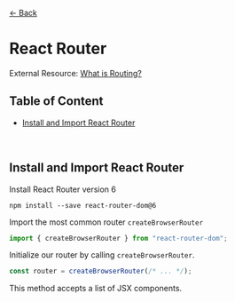 [&larr; Back](./README.md)

# React Router

External Resource: [What is Routing?](#what-is-routing)

## Table of Content

- [Install and Import React Router](#install-and-import-react-router)

<br>

## Install and Import React Router

Install React Router version 6

```
npm install --save react-router-dom@6
```

Import the most common router `createBrowserRouter`

```js
import { createBrowserRouter } from "react-router-dom";
```

Initialize our router by calling `createBrowserRouter`.

```js
const router = createBrowserRouter(/* ... */);
```

This method accepts a list of JSX components.

<br>
